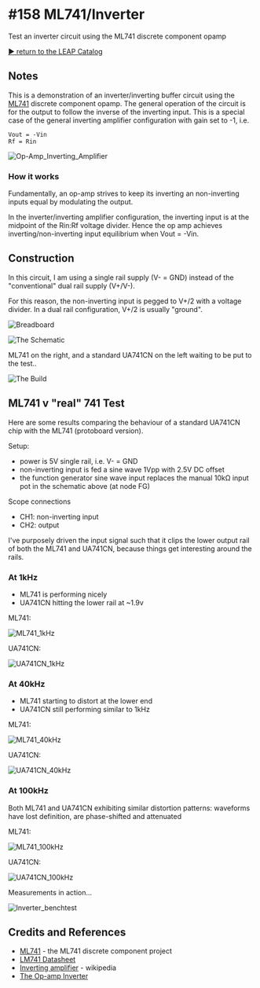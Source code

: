 # #158 ML741/Inverter

Test an inverter circuit using the ML741 discrete component opamp


[:arrow_forward: return to the LEAP Catalog](https://leap.tardate.com)

## Notes

This is a demonstration of an inverter/inverting buffer circuit using the [ML741](../) discrete component opamp.
The general operation of the circuit is for the output to follow the inverse of the inverting input.
This is a special case of the general inverting amplifier configuration with gain set to -1, i.e.

    Vout = -Vin
    Rf = Rin

![Op-Amp_Inverting_Amplifier](https://upload.wikimedia.org/wikipedia/commons/4/41/Op-Amp_Inverting_Amplifier.svg)

### How it works

Fundamentally, an op-amp strives to keep its inverting an non-inverting inputs equal by modulating the output.

In the inverter/inverting amplifier configuration, the inverting input is at the midpoint of the Rin:Rf voltage divider.
Hence the op amp achieves inverting/non-inverting input equilibrium when Vout = -Vin.


## Construction

In this circuit, I am using a single rail supply (V- = GND) instead of the "conventional" dual rail supply (V+/V-).

For this reason, the non-inverting input is pegged to V+/2 with a voltage divider.
In a dual rail configuration, V+/2 is usually "ground".

![Breadboard](./assets/Inverter_bb.jpg?raw=true)

![The Schematic](./assets/Inverter_schematic.jpg?raw=true)

ML741 on the right, and a standard UA741CN on the left waiting to be put to the test..

![The Build](./assets/Inverter_build.jpg?raw=true)


## ML741 v "real" 741 Test

Here are some results comparing the behaviour of a standard UA741CN chip with the ML741 (protoboard version).

Setup:
* power is 5V single rail, i.e. V- = GND
* non-inverting input is fed a sine wave 1Vpp with 2.5V DC offset
* the function generator sine wave input replaces the manual 10kΩ input pot in the schematic above (at node FG)

Scope connections
* CH1: non-inverting input
* CH2: output

I've purposely driven the input signal such that it clips the lower output rail of both the ML741 and UA741CN,
because things get interesting around the rails.

### At 1kHz

* ML741 is performing nicely
* UA741CN hitting the lower rail at ~1.9v

ML741:

![ML741_1kHz](./assets/ML741_1kHz.gif?raw=true)

UA741CN:

![UA741CN_1kHz](./assets/UA741CN_1kHz.gif?raw=true)

### At 40kHz

* ML741 starting to distort at the lower end
* UA741CN still performing similar to 1kHz

ML741:

![ML741_40kHz](./assets/ML741_40kHz.gif?raw=true)

UA741CN:

![UA741CN_40kHz](./assets/UA741CN_40kHz.gif?raw=true)


### At 100kHz

Both ML741 and UA741CN exhibiting similar distortion patterns:
waveforms have lost definition, are phase-shifted and attenuated

ML741:

![ML741_100kHz](./assets/ML741_100kHz.gif?raw=true)

UA741CN:

![UA741CN_100kHz](./assets/UA741CN_100kHz.gif?raw=true)


Measurements in action...

![Inverter_benchtest](./assets/Inverter_benchtest.jpg?raw=true)

## Credits and References
* [ML741](../) - the ML741 discrete component project
* [LM741 Datasheet](http://www.futurlec.com/Linear/LM741CN.shtml)
* [Inverting amplifier](https://en.wikipedia.org/wiki/Operational_amplifier_applications#Inverting_amplifier) - wikipedia
* [The Op-amp Inverter](http://www.electronics-tutorials.ws/opamp/op-amp-building-blocks.html)

